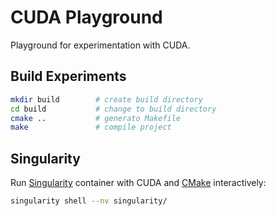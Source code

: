 # CUDA Playground

Playground for experimentation with CUDA.

## Build Experiments

```bash
mkdir build        # create build directory
cd build           # change to build directory
cmake ..           # generato Makefile
make               # compile project
```

## Singularity

Run [Singularity](https://singularity.hpcng.org/) container with CUDA and [CMake](https://cmake.org/) interactively:

```bash
singularity shell --nv singularity/
```
